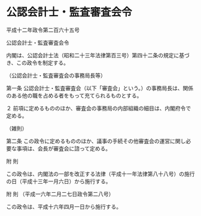 # 公認会計士・監査審査会令

平成十二年政令第二百六十五号

公認会計士・監査審査会令

内閣は、公認会計士法（昭和二十三年法律第百三号）第四十二条の規定に基づき、この政令を制定する。

（公認会計士・監査審査会の事務局長等）

第一条 公認会計士・監査審査会（以下「審査会」という。）の事務局長は、関係のある他の職を占める者をもって充てられるものとする。

２ 前項に定めるもののほか、審査会の事務局の内部組織の細目は、内閣府令で定める。

（雑則）

第二条 この政令に定めるもののほか、議事の手続その他審査会の運営に関し必要な事項は、会長が審査会に諮って定める。

附 則

この政令は、内閣法の一部を改正する法律（平成十一年法律第八十八号）の施行の日（平成十三年一月六日）から施行する。

附 則 （平成一六年二月二七日政令第二八号）

この政令は、平成十六年四月一日から施行する。

